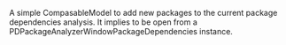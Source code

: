 A simple CompasableModel to add new packages to the current package dependencies analysis.It implies to be open from a PDPackageAnalyzerWindowPackageDependencies instance. 